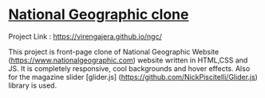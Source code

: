 # [National Geographic clone](https://virengajera.github.io/ngc/)

Project Link : https://virengajera.github.io/ngc/

This project is front-page clone of National Geographic Website (https://www.nationalgeographic.com) website written in HTML,CSS and JS. It is completely responsive, cool backgrounds and hover effects. Also for the magazine slider [glider.js] (https://github.com/NickPiscitelli/Glider.js) library is used.
